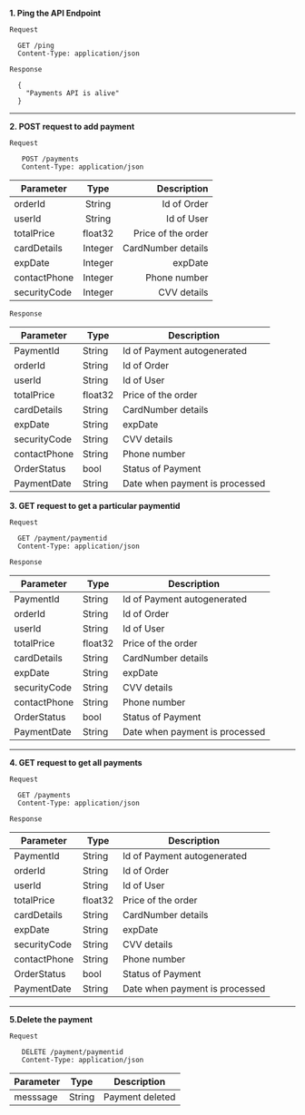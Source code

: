 

**1. Ping the API Endpoint**

```Request```
```
  GET /ping
  Content-Type: application/json
```
```Response```
```
  {
    "Payments API is alive"
  }
```
---

**2. POST request to add payment**

```Request```
```
   POST /payments
   Content-Type: application/json
```
| Parameter      | Type          | Description  |
| ------------- |:-------------:| -----:|
| orderId      | String      | Id of Order |
| userId | String      |   Id of User  |
| totalPrice      | float32      | Price of the order |
| cardDetails | Integer      |   CardNumber details |
| expDate | Integer      |   expDate  |
| contactPhone | Integer      |   Phone number  |
| securityCode | Integer      |   CVV details  |

```Response```

|Parameter	|Type	|Description  |
|----|----|----|
| PaymentId      | String      | Id of Payment autogenerated|
| orderId      | String      | Id of Order |
| userId | String      |   Id of User  |
| totalPrice      | float32      | Price of the order |
| cardDetails | String      |   CardNumber details |
| expDate | String      |   expDate  |
| securityCode | String      |   CVV details  |
| contactPhone | String      |   Phone number  |
| OrderStatus | bool      |   Status of Payment  |
| PaymentDate | String      |   Date when payment is processed |


**3. GET request to get a particular paymentid**

```Request```
```
  GET /payment/paymentid
  Content-Type: application/json
 ```
 ```Response```
 
|Parameter	|Type	|Description  |
|----|----|----|
| PaymentId      | String      | Id of Payment autogenerated|
| orderId      | String      | Id of Order |
| userId | String      |   Id of User  |
| totalPrice      | float32      | Price of the order |
| cardDetails | String      |   CardNumber details |
| expDate | String      |   expDate  |
| securityCode | String      |   CVV details  |
| contactPhone | String      |   Phone number  |
| OrderStatus | bool      |   Status of Payment  |
| PaymentDate | String      |   Date when payment is processed |


---
**4. GET request to get all payments**

```Request```
```
  GET /payments
  Content-Type: application/json
 ```
 ```Response```
 
|Parameter	|Type	|Description  |
|----|----|----|
| PaymentId      | String      | Id of Payment autogenerated|
| orderId      | String      | Id of Order |
| userId | String      |   Id of User  |
| totalPrice      | float32      | Price of the order |
| cardDetails | String      |   CardNumber details |
| expDate | String      |   expDate  |
| securityCode | String      |   CVV details  |
| contactPhone | String      |   Phone number  |
| OrderStatus | bool      |   Status of Payment  |
| PaymentDate | String      |   Date when payment is processed |


---

**5.Delete the payment**

```Request```
```
   DELETE /payment/paymentid
   Content-Type: application/json
```


|Parameter	|Type |	Description|
|-----|-----|------|
|messsage	|String| Payment deleted |


